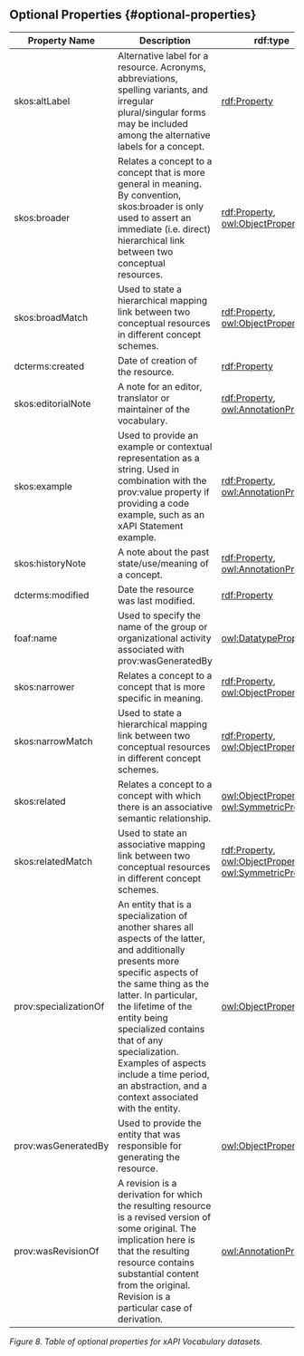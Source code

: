 ## Optional Properties {#optional-properties}

| **Property Name** | **Description** | **rdf:type** | **rdfs:subPropertyOf** | **rdfs:domain** | **rdfs:range** | **owl:inverseOf** |
| --- | --- | --- | --- | --- | --- | --- |
| skos:altLabel | Alternative label for a resource. Acronyms, abbreviations, spelling variants, and irregular plural/singular forms may be included among the alternative labels for a concept. | [rdf:Property](http://www.w3.org/1999/02/22-rdf-syntax-ns#Property) | [rdfs:label](http://www.w3.org/2000/01/rdf-schema#label) |  |  |  |
| skos:broader | Relates a concept to a concept that is more general in meaning. By convention, skos:broader is only used to assert an immediate (i.e. direct) hierarchical link between two conceptual resources. | [rdf:Property](http://www.w3.org/1999/02/22-rdf-syntax-ns#Property), [owl:ObjectProperty](http://www.w3.org/2002/07/owl#ObjectProperty) | [skos:broaderTransitive](http://www.w3.org/2004/02/skos/core#broaderTransitive) |  |  | [skos:narrower](http://www.w3.org/2004/02/skos/core#narrower) |
| skos:broadMatch | Used to state a hierarchical mapping link between two conceptual resources in different concept schemes. | [rdf:Property](http://www.w3.org/1999/02/22-rdf-syntax-ns#Property), [owl:ObjectProperty](http://www.w3.org/2002/07/owl#ObjectProperty) | [skos:broader](http://www.w3.org/2004/02/skos/core#broader), [skos:mappingRelation](http://www.w3.org/2004/02/skos/core#mappingRelation) |  |  | [skos:narrowMatch](http://www.w3.org/2004/02/skos/core#narrowMatch) |
| dcterms:created | Date of creation of the resource. | [rdf:Property](http://www.w3.org/1999/02/22-rdf-syntax-ns#Property) | [dcterms:date](http://purl.org/dc/terms/date) |  | [rdfs:Literal](http://www.w3.org/2000/01/rdf-schema#Literal) |  |
| skos:editorialNote | A note for an editor, translator or maintainer of the vocabulary. | [rdf:Property](http://www.w3.org/1999/02/22-rdf-syntax-ns#Property), [owl:AnnotationProperty](http://www.w3.org/2002/07/owl#AnnotationProperty) | [skos:note](http://www.w3.org/2004/02/skos/core#note) |  |  |  |
| skos:example | Used to provide an example or contextual representation as a string. Used in combination with the prov:value property if providing a code example, such as an xAPI Statement example. | [rdf:Property](http://www.w3.org/1999/02/22-rdf-syntax-ns#Property), [owl:AnnotationProperty](http://www.w3.org/2002/07/owl#AnnotationProperty) | [skos:note](http://www.w3.org/2004/02/skos/core#note) |  |  |  |
| skos:historyNote | A note about the past state/use/meaning of a concept. | [rdf:Property](http://www.w3.org/1999/02/22-rdf-syntax-ns#Property), [owl:AnnotationProperty](http://www.w3.org/2002/07/owl#AnnotationProperty) | [skos:note](http://www.w3.org/2004/02/skos/core#note) |  |  |  |
| dcterms:modified | Date the resource was last modified. | [rdf:Property](http://www.w3.org/1999/02/22-rdf-syntax-ns#Property) | [dcterms:date](http://purl.org/dc/terms/date) |  | [rdfs:Literal](http://www.w3.org/2000/01/rdf-schema#Literal) |  |
| foaf:name | Used to specify the name of the group or organizational activity associated with prov:wasGeneratedBy | [owl:DatatypeProperty](http://www.w3.org/2002/07/owl#DatatypeProperty) | [rdfs:label](http://www.w3.org/2000/01/rdf-schema#label) | [owl:Thing](http://www.w3.org/2002/07/owl#Thing) |  |  |
| skos:narrower | Relates a concept to a concept that is more specific in meaning. | [rdf:Property](http://www.w3.org/1999/02/22-rdf-syntax-ns#Property), [owl:ObjectProperty](http://www.w3.org/2002/07/owl#ObjectProperty) | [skos:narrowerTransitive](http://www.w3.org/2004/02/skos/core#narrowerTransitive) |  |  | [skos:broader](http://www.w3.org/2004/02/skos/core#broader) |
| skos:narrowMatch | Used to state a hierarchical mapping link between two conceptual resources in different concept schemes. | [rdf:Property](http://www.w3.org/1999/02/22-rdf-syntax-ns#Property), [owl:ObjectProperty](http://www.w3.org/2002/07/owl#ObjectProperty) | [skos:narrower](http://www.w3.org/2004/02/skos/core#narrower), [skos:mappingRelation](http://www.w3.org/2004/02/skos/core#mappingRelation) |  |  | [skos:broadMatch](http://www.w3.org/2004/02/skos/core#broadMatch) |
| skos:related | Relates a concept to a concept with which there is an associative semantic relationship. | [owl:ObjectProperty](http://www.w3.org/2002/07/owl#ObjectProperty), [owl:SymmetricProperty](http://www.w3.org/2002/07/owl#SymmetricProperty) | [skos:semanticRelation](http://www.w3.org/2004/02/skos/core#semanticRelation) |  |  |  |
| skos:relatedMatch | Used to state an associative mapping link between two conceptual resources in different concept schemes. | [rdf:Property](http://www.w3.org/1999/02/22-rdf-syntax-ns#Property), [owl:ObjectProperty](http://www.w3.org/2002/07/owl#ObjectProperty), [owl:SymmetricProperty](http://www.w3.org/2002/07/owl#SymmetricProperty) | [skos:related](http://www.w3.org/2004/02/skos/core#related), [skos:mappingRelation](http://www.w3.org/2004/02/skos/core#mappingRelation) |  |  |  |
| prov:specializationOf | An entity that is a specialization of another shares all aspects of the latter, and additionally presents more specific aspects of the same thing as the latter. In particular, the lifetime of the entity being specialized contains that of any specialization. Examples of aspects include a time period, an abstraction, and a context associated with the entity. | [owl:ObjectProperty](http://www.w3.org/2002/07/owl#ObjectProperty) |  |  |  | [prov:generatlizationOf](http://www.w3.org/TR/prov-o#generalizationOf) |
| prov:wasGeneratedBy | Used to provide the entity that was responsible for generating the resource. | [owl:ObjectProperty](http://www.w3.org/2002/07/owl#ObjectProperty) | [prov:wasInfluencedBy](http://www.w3.org/ns/prov#wasInfluencedBy) | [prov:Entity](http://www.w3.org/ns/prov#Entity) | [prov:Activity](http://www.w3.org/ns/prov#Activity) | [prov:generated](http://www.w3.org/ns/prov#generated) |
| prov:wasRevisionOf | A revision is a derivation for which the resulting resource is a revised version of some original. The implication here is that the resulting resource contains substantial content from the original. Revision is a particular case of derivation. | [owl:AnnotationProperty](http://www.w3.org/2002/07/owl#AnnotationProperty) |  |  |  | [prov:hadRevision](http://www.w3.org/ns/prov#hadRevision) |
*Figure 8\. Table of optional properties for xAPI Vocabulary datasets.*